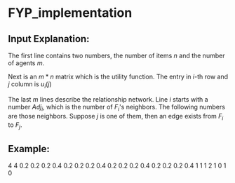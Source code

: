 # FYP_implementation

## Input Explanation:

The first line contains two numbers, the number of items $n$ and the number of agents $m$.

Next is an $m*n$ matrix which is the utility function. The entry in $i$-th row and $j$ column is $u_i(j)$

The last $m$ lines describe the relationship network. Line $i$ starts with a number $Adj_i$, which is the number of $F_i$'s neighbors. The following numbers are those neighbors. Suppose $j$ is one of them, then an edge exists from $F_i$ to $F_j$.

## Example:

4 4
0.2 0.2 0.2 0.4
0.2 0.2 0.2 0.4
0.2 0.2 0.2 0.4
0.2 0.2 0.2 0.4
1 1
1 2
1 0
1 0
